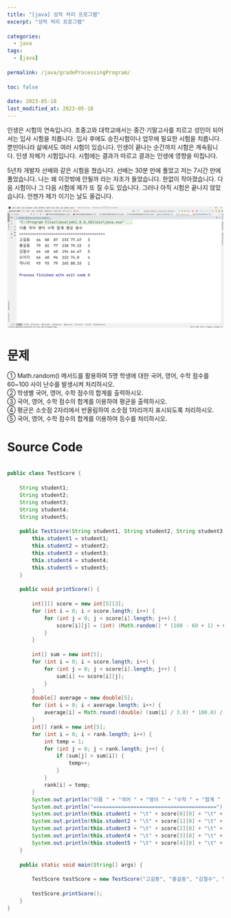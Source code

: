 ```yaml
---
title: "[java] 성적 처리 프로그램"
excerpt: "성적 처리 프로그램"

categories:
  - java
tags:
  - [java]

permalink: /java/gradeProcessingProgram/

toc: false

date: 2023-05-18
last_modified_at: 2023-05-18
---
```


인생은 시험의 연속입니다. 초중고와 대학교에서는 중간·기말고사를 치르고 성인이 되어서는 입사 시험을 치릅니다. 입사 후에도 승진시험이나 업무에 필요한 시험을 치릅니다. 뿐만아니라 삶에서도 여러 시험이 있습니다. 인생이 끝나는 순간까지 시험은 계속됩니다. 인생 자체가 시험입니다. 시험에는 결과가 따르고 결과는 인생에 영향을 미칩니다.

5년차 개발자 선배와 같은 시험을 쳤습니다. 선배는 30분 만에 풀었고 저는 7시간 만에 풀었습니다. 나는 왜 이것밖에 안될까 라는 자조가 들었습니다. 한없이 작아졌습니다. 다음 시험이나 그 다음 시험에 제가 또 질 수도 있습니다. 그러나 아직 시험은 끝나지 않았습니다. 언젠가 제가 이기는 날도 올겁니다.

![gradeProcessingProgram](/assets/images/posts_img/gradeProcessingProgram.png)

# 문제

① Math.random() 메서드를 활용하여 5명 학생에 대한 국어, 영어, 수학 점수를 60~100 사이 난수를 발생시켜 처리하시오.<br />
② 학생별 국어, 영어, 수학 점수의 합계를 출력하시오.<br />
③ 국어, 영어, 수학 점수의 합계를 이용하여 평균을 출력하시오.<br />
④ 평균은 소숫점 2자리에서 반올림하여 소숫점 1자리까지 표시되도록 처리하시오.<br />
⑤ 국어, 영어, 수학 점수의 합계를 이용하여 등수를 처리하시오.

# Source Code

```java

public class TestScore {

    String student1;
    String student2;
    String student3;
    String student4;
    String student5;

    public TestScore(String student1, String student2, String student3, String student4, String student5) {
        this.student1 = student1;
        this.student2 = student2;
        this.student3 = student3;
        this.student4 = student4;
        this.student5 = student5;
    }

    public void printScore() {

        int[][] score = new int[5][3];
        for (int i = 0; i < score.length; i++) {
            for (int j = 0; j < score[i].length; j++) {
                score[i][j] = (int) (Math.random() * (100 - 60 + 1) + 60);
            }
        }

        int[] sum = new int[5];
        for (int i = 0; i < score.length; i++) {
            for (int j = 0; j < score[i].length; j++) {
                sum[i] += score[i][j];
            }
        }
        double[] average = new double[5];
        for (int i = 0; i < average.length; i++) {
            average[i] = Math.round((double) (sum[i] / 3.0) * 100.0) / 100.0;
        }
        int[] rank = new int[5];
        for (int i = 0; i < rank.length; i++) {
            int temp = 1;
            for (int j = 0; j < rank.length; j++) {
                if (sum[j] > sum[i]) {
                    temp++;
                }
            }
            rank[i] = temp;
        }
        System.out.println("이름 " + "국어 " + "영어 " + "수학 " + "합계 " + "평균 " + "등수 ");
        System.out.println("========================================");
        System.out.println(this.student1 + "\t" + score[0][0] + "\t" + score[0][1] + "\t" + score[0][2] + "\t" + sum[0] + "\t" + average[0] + "\t" + rank[0]);
        System.out.println(this.student2 + "\t" + score[1][0] + "\t" + score[1][1] + "\t" + score[1][2] + "\t" + sum[1] + "\t" + average[1] + "\t" + rank[1]);
        System.out.println(this.student3 + "\t" + score[2][0] + "\t" + score[2][1] + "\t" + score[2][2] + "\t" + sum[2] + "\t" + average[2] + "\t" + rank[2]);
        System.out.println(this.student4 + "\t" + score[3][0] + "\t" + score[3][1] + "\t" + score[3][2] + "\t" + sum[3] + "\t" + average[3] + "\t" + rank[3]);
        System.out.println(this.student5 + "\t" + score[4][0] + "\t" + score[4][1] + "\t" + score[4][2] + "\t" + sum[4] + "\t" + average[4] + "\t" + rank[4]);
    }

    public static void main(String[] args) {

        TestScore testScore = new TestScore("고길동", "홍길동", "김철수", "오이지", "개나리");

        testScore.printScore();
    }
}

```
